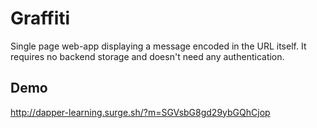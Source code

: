 # Graffiti

Single page web-app displaying a message encoded in the URL itself. It requires no backend storage and doesn't need any authentication.

## Demo

http://dapper-learning.surge.sh/?m=SGVsbG8gd29ybGQhCjop